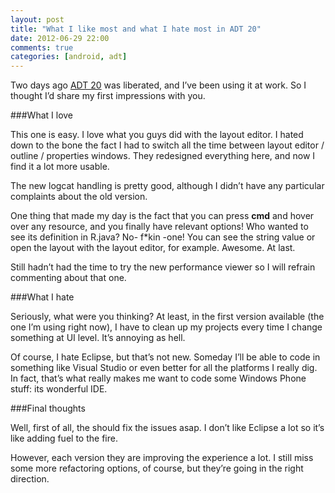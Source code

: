 ```yaml
---
layout: post
title: "What I like most and what I hate most in ADT 20"
date: 2012-06-29 22:00
comments: true
categories: [android, adt]
---
```


Two days ago 
[ADT 20](http://developer.android.com/tools/help/adt.html) was liberated, and I’ve been using it at work. So I thought I’d share my first impressions with you.

###What I love


This one is easy. I love what you guys did with the layout editor. I hated down to the bone the fact I had to switch all the time between layout editor / outline / properties windows. They redesigned everything here, and now I find it a lot more usable.

The new logcat handling is pretty good, although I didn’t have any particular complaints about the old version.

One thing that made my day is the fact that you can press 
**cmd**
 and hover over any resource, and you 
finally have relevant options! Who wanted to see its definition in R.java? No- f*kin -one! You can see the string value or open the layout with the layout editor, for example. Awesome. At last.

Still hadn’t had the time to try the new performance viewer so I will refrain commenting about that one.

###What I hate


Seriously, what were you thinking? At least, in the first version available (the one I’m using right now), I have to clean up my projects every time I change something at UI level. It’s annoying as hell.

Of course, I hate Eclipse, but that’s not new. Someday I’ll be able to code in something like Visual Studio or even better for all the platforms I really dig. In fact, that’s what really makes me want to code some Windows Phone stuff: its wonderful 
IDE.

###Final thoughts


Well, first of all, the should fix the issues asap. I don’t like Eclipse a lot so it’s like adding fuel to the fire. 


However, each version they are improving the experience a lot. I still miss some more refactoring options, of course, but they’re going in the right direction.